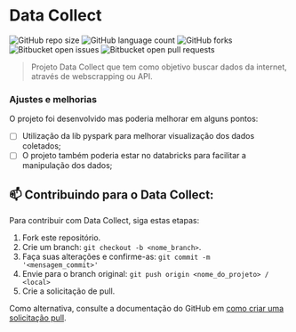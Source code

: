# Data Collect

![GitHub repo size](https://img.shields.io/github/repo-size/MatheusFilg/data-collect)
![GitHub language count](https://img.shields.io/github/languages/count/MatheusFilg/data-collect)
![GitHub forks](https://img.shields.io/github/forks/MatheusFilg/data-collect)
![Bitbucket open issues](https://img.shields.io/bitbucket/issues/MatheusFilg/data-collect)
![Bitbucket open pull requests](https://img.shields.io/bitbucket/pr-raw/MatheusFilg/data-collect)

> Projeto Data Collect que tem como objetivo buscar dados da internet, através de webscrapping ou API.

### Ajustes e melhorias

O projeto foi desenvolvido mas poderia melhorar em alguns pontos:

- [ ] Utilização da lib pyspark para melhorar visualização dos dados coletados;
- [ ] O projeto também poderia estar no databricks para facilitar a manipulação dos dados;

## 📫 Contribuindo para o Data Collect:

Para contribuir com Data Collect, siga estas etapas:

1. Fork este repositório.
2. Crie um branch: `git checkout -b <nome_branch>`.
3. Faça suas alterações e confirme-as: `git commit -m '<mensagem_commit>'`
4. Envie para o branch original: `git push origin <nome_do_projeto> / <local>`
5. Crie a solicitação de pull.

Como alternativa, consulte a documentação do GitHub em [como criar uma solicitação pull](https://help.github.com/en/github/collaborating-with-issues-and-pull-requests/creating-a-pull-request).
